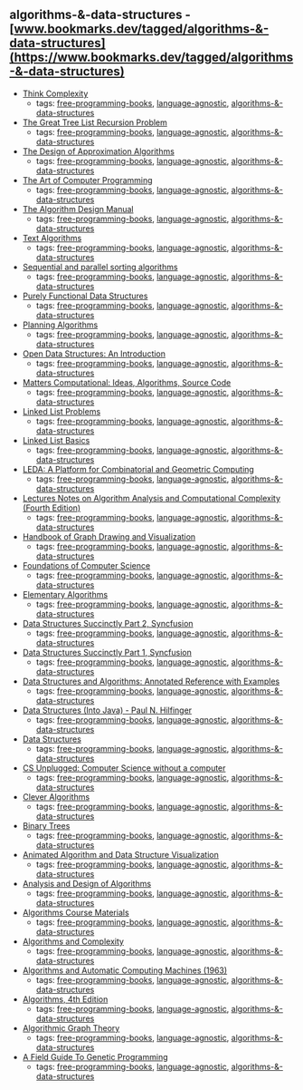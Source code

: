 algorithms-&-data-structures - [www.bookmarks.dev/tagged/algorithms-&-data-structures](https://www.bookmarks.dev/tagged/algorithms-&-data-structures)
---
* [Think Complexity](http://greenteapress.com/complexity/)
    * tags: [free-programming-books](../tags/free-programming-books.md), [language-agnostic](../tags/language-agnostic.md), [algorithms-&-data-structures](../tags/algorithms-&-data-structures.md)
* [The Great Tree List Recursion Problem](http://cslibrary.stanford.edu/109/TreeListRecursion.pdf)
    * tags: [free-programming-books](../tags/free-programming-books.md), [language-agnostic](../tags/language-agnostic.md), [algorithms-&-data-structures](../tags/algorithms-&-data-structures.md)
* [The Design of Approximation Algorithms](http://www.designofapproxalgs.com/book.pdf)
    * tags: [free-programming-books](../tags/free-programming-books.md), [language-agnostic](../tags/language-agnostic.md), [algorithms-&-data-structures](../tags/algorithms-&-data-structures.md)
* [The Art of Computer Programming](http://www.cs.utsa.edu/~wagner/knuth/)
    * tags: [free-programming-books](../tags/free-programming-books.md), [language-agnostic](../tags/language-agnostic.md), [algorithms-&-data-structures](../tags/algorithms-&-data-structures.md)
* [The Algorithm Design Manual](http://www8.cs.umu.se/kurser/TDBAfl/VT06/algorithms/BOOK/BOOK/BOOK.HTM)
    * tags: [free-programming-books](../tags/free-programming-books.md), [language-agnostic](../tags/language-agnostic.md), [algorithms-&-data-structures](../tags/algorithms-&-data-structures.md)
* [Text Algorithms](http://igm.univ-mlv.fr/~mac/REC/text-algorithms.pdf)
    * tags: [free-programming-books](../tags/free-programming-books.md), [language-agnostic](../tags/language-agnostic.md), [algorithms-&-data-structures](../tags/algorithms-&-data-structures.md)
* [Sequential and parallel sorting algorithms](http://www.inf.fh-flensburg.de/lang/algorithmen/sortieren/algoen.htm)
    * tags: [free-programming-books](../tags/free-programming-books.md), [language-agnostic](../tags/language-agnostic.md), [algorithms-&-data-structures](../tags/algorithms-&-data-structures.md)
* [Purely Functional Data Structures](http://www.cs.cmu.edu/~rwh/theses/okasaki.pdf)
    * tags: [free-programming-books](../tags/free-programming-books.md), [language-agnostic](../tags/language-agnostic.md), [algorithms-&-data-structures](../tags/algorithms-&-data-structures.md)
* [Planning Algorithms](http://planning.cs.uiuc.edu)
    * tags: [free-programming-books](../tags/free-programming-books.md), [language-agnostic](../tags/language-agnostic.md), [algorithms-&-data-structures](../tags/algorithms-&-data-structures.md)
* [Open Data Structures: An Introduction](http://opendatastructures.org)
    * tags: [free-programming-books](../tags/free-programming-books.md), [language-agnostic](../tags/language-agnostic.md), [algorithms-&-data-structures](../tags/algorithms-&-data-structures.md)
* [Matters Computational: Ideas, Algorithms, Source Code](http://www.jjj.de/fxt/fxtbook.pdf)
    * tags: [free-programming-books](../tags/free-programming-books.md), [language-agnostic](../tags/language-agnostic.md), [algorithms-&-data-structures](../tags/algorithms-&-data-structures.md)
* [Linked List Problems](http://cslibrary.stanford.edu/105/LinkedListProblems.pdf)
    * tags: [free-programming-books](../tags/free-programming-books.md), [language-agnostic](../tags/language-agnostic.md), [algorithms-&-data-structures](../tags/algorithms-&-data-structures.md)
* [Linked List Basics](http://cslibrary.stanford.edu/103/LinkedListBasics.pdf)
    * tags: [free-programming-books](../tags/free-programming-books.md), [language-agnostic](../tags/language-agnostic.md), [algorithms-&-data-structures](../tags/algorithms-&-data-structures.md)
* [LEDA: A Platform for Combinatorial and Geometric Computing](http://people.mpi-inf.mpg.de/~mehlhorn/LEDAbook.html)
    * tags: [free-programming-books](../tags/free-programming-books.md), [language-agnostic](../tags/language-agnostic.md), [algorithms-&-data-structures](../tags/algorithms-&-data-structures.md)
* [Lectures Notes on Algorithm Analysis and Computational Complexity (Fourth Edition)](https://larc.unt.edu/ian/books/free/license.html)
    * tags: [free-programming-books](../tags/free-programming-books.md), [language-agnostic](../tags/language-agnostic.md), [algorithms-&-data-structures](../tags/algorithms-&-data-structures.md)
* [Handbook of Graph Drawing and Visualization](https://cs.brown.edu/~rt/gdhandbook/)
    * tags: [free-programming-books](../tags/free-programming-books.md), [language-agnostic](../tags/language-agnostic.md), [algorithms-&-data-structures](../tags/algorithms-&-data-structures.md)
* [Foundations of Computer Science](http://infolab.stanford.edu/~ullman/focs.html)
    * tags: [free-programming-books](../tags/free-programming-books.md), [language-agnostic](../tags/language-agnostic.md), [algorithms-&-data-structures](../tags/algorithms-&-data-structures.md)
* [Elementary Algorithms](https://github.com/liuxinyu95/AlgoXY)
    * tags: [free-programming-books](../tags/free-programming-books.md), [language-agnostic](../tags/language-agnostic.md), [algorithms-&-data-structures](../tags/algorithms-&-data-structures.md)
* [Data Structures Succinctly Part 2, Syncfusion](https://www.syncfusion.com/resources/techportal/ebooks/datastructurespart2)
    * tags: [free-programming-books](../tags/free-programming-books.md), [language-agnostic](../tags/language-agnostic.md), [algorithms-&-data-structures](../tags/algorithms-&-data-structures.md)
* [Data Structures Succinctly Part 1, Syncfusion](https://www.syncfusion.com/resources/techportal/ebooks/datastructurespart1)
    * tags: [free-programming-books](../tags/free-programming-books.md), [language-agnostic](../tags/language-agnostic.md), [algorithms-&-data-structures](../tags/algorithms-&-data-structures.md)
* [Data Structures and Algorithms: Annotated Reference with Examples](http://lib.mdp.ac.id/ebook/Karya%20Umum/Dsa.pdf)
    * tags: [free-programming-books](../tags/free-programming-books.md), [language-agnostic](../tags/language-agnostic.md), [algorithms-&-data-structures](../tags/algorithms-&-data-structures.md)
* [Data Structures (Into Java) - Paul N. Hilfinger](http://www-inst.eecs.berkeley.edu/~cs61b/fa14/book2/data-structures.pdf)
    * tags: [free-programming-books](../tags/free-programming-books.md), [language-agnostic](../tags/language-agnostic.md), [algorithms-&-data-structures](../tags/algorithms-&-data-structures.md)
* [Data Structures](http://www.cse.iitd.ernet.in/~suban/cs130/index.html)
    * tags: [free-programming-books](../tags/free-programming-books.md), [language-agnostic](../tags/language-agnostic.md), [algorithms-&-data-structures](../tags/algorithms-&-data-structures.md)
* [CS Unplugged: Computer Science without a computer](http://csunplugged.org/books/)
    * tags: [free-programming-books](../tags/free-programming-books.md), [language-agnostic](../tags/language-agnostic.md), [algorithms-&-data-structures](../tags/algorithms-&-data-structures.md)
* [Clever Algorithms](http://www.cleveralgorithms.com/nature-inspired/)
    * tags: [free-programming-books](../tags/free-programming-books.md), [language-agnostic](../tags/language-agnostic.md), [algorithms-&-data-structures](../tags/algorithms-&-data-structures.md)
* [Binary Trees](http://cslibrary.stanford.edu/110/BinaryTrees.pdf)
    * tags: [free-programming-books](../tags/free-programming-books.md), [language-agnostic](../tags/language-agnostic.md), [algorithms-&-data-structures](../tags/algorithms-&-data-structures.md)
* [Animated Algorithm and Data Structure Visualization](http://visualgo.net)
    * tags: [free-programming-books](../tags/free-programming-books.md), [language-agnostic](../tags/language-agnostic.md), [algorithms-&-data-structures](../tags/algorithms-&-data-structures.md)
* [Analysis and Design of Algorithms](http://www.cse.iitd.ernet.in/~ssen/csl356/admin356.html)
    * tags: [free-programming-books](../tags/free-programming-books.md), [language-agnostic](../tags/language-agnostic.md), [algorithms-&-data-structures](../tags/algorithms-&-data-structures.md)
* [Algorithms Course Materials](http://jeffe.cs.illinois.edu/teaching/algorithms/)
    * tags: [free-programming-books](../tags/free-programming-books.md), [language-agnostic](../tags/language-agnostic.md), [algorithms-&-data-structures](../tags/algorithms-&-data-structures.md)
* [Algorithms and Complexity](https://www.math.upenn.edu/~wilf/AlgoComp.pdf)
    * tags: [free-programming-books](../tags/free-programming-books.md), [language-agnostic](../tags/language-agnostic.md), [algorithms-&-data-structures](../tags/algorithms-&-data-structures.md)
* [Algorithms and Automatic Computing Machines (1963)](https://archive.org/details/Algorithms_And_Automatic_Computing_Machines)
    * tags: [free-programming-books](../tags/free-programming-books.md), [language-agnostic](../tags/language-agnostic.md), [algorithms-&-data-structures](../tags/algorithms-&-data-structures.md)
* [Algorithms, 4th Edition](http://algs4.cs.princeton.edu/home/)
    * tags: [free-programming-books](../tags/free-programming-books.md), [language-agnostic](../tags/language-agnostic.md), [algorithms-&-data-structures](../tags/algorithms-&-data-structures.md)
* [Algorithmic Graph Theory](http://code.google.com/p/graphbook/)
    * tags: [free-programming-books](../tags/free-programming-books.md), [language-agnostic](../tags/language-agnostic.md), [algorithms-&-data-structures](../tags/algorithms-&-data-structures.md)
* [A Field Guide To Genetic Programming](http://dces.essex.ac.uk/staff/rpoli/gp-field-guide/toc.html)
    * tags: [free-programming-books](../tags/free-programming-books.md), [language-agnostic](../tags/language-agnostic.md), [algorithms-&-data-structures](../tags/algorithms-&-data-structures.md)
